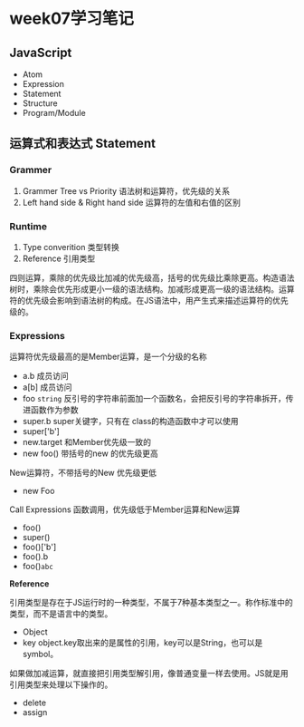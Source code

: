 # week07学习笔记

## JavaScript
- Atom
- Expression
- Statement
- Structure
- Program/Module

## 运算式和表达式  Statement

### Grammer

1. Grammer Tree vs Priority  语法树和运算符，优先级的关系
1. Left hand side & Right hand side 运算符的左值和右值的区别

### Runtime

1. Type converition 类型转换
1. Reference 引用类型

四则运算，乘除的优先级比加减的优先级高，括号的优先级比乘除更高。构造语法树时，乘除会优先形成更小一级的语法结构。加减形成更高一级的语法结构。运算符的优先级会影响到语法树的构成。在JS语法中，用产生式来描述运算符的优先级的。

### Expressions

运算符优先级最高的是Member运算，是一个分级的名称
- a.b 成员访问
- a[b] 成员访问
- foo `string` 反引号的字符串前面加一个函数名，会把反引号的字符串拆开，传进函数作为参数
- super.b  super关键字，只有在 class的构造函数中才可以使用
- super['b']
- new.target 和Member优先级一致的
- new foo()  带括号的new 的优先级更高

New运算符，不带括号的New 优先级更低
- new Foo

Call Expressions 函数调用，优先级低于Member运算和New运算
- foo()
- super()
- foo()['b']
- foo().b
- foo()`abc`


**Reference**

引用类型是存在于JS运行时的一种类型，不属于7种基本类型之一。称作标准中的类型，而不是语言中的类型。
- Object
- key  object.key取出来的是属性的引用，key可以是String，也可以是symbol。

如果做加减运算，就直接把引用类型解引用，像普通变量一样去使用。JS就是用引用类型来处理以下操作的。
- delete
- assign

